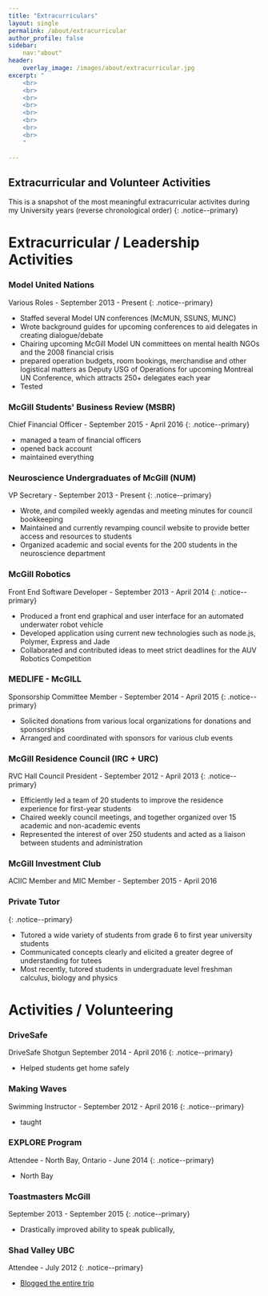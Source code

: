 ```yaml
---
title: "Extracurriculars"
layout: single
permalink: /about/extracurricular
author_profile: false
sidebar: 
    nav:"about"
header:
    overlay_image: /images/about/extracurricular.jpg
excerpt: "
    <br>
    <br>
    <br>
    <br>
    <br>
    <br> 
    <br>
    <br>
    "
    
---
```


## Extracurricular and Volunteer Activities 

<!--
    (last year) 
    MSBR (finance)
    NUM
    focus group for TLS 
    drivesafe 
    Model UN (for everything)
    ACIIC , McGill Investment Club 
    McGill Delegation Team for Model UN
    
    Third Year
    drivesafe 
    McGill Robotics 
    MEDLIFE 
    
    Second Year
    McGill Robotics 
    IRSAM member 
    making waves, SUS peer tutors 
    First Year
    RVC President 
    Making Waves 
    Lifeguard / Aquatic Instructor 
    DECA 

-->

This is a snapshot of the most meaningful extracurricular activites during my University years (reverse chronological order)
{: .notice--primary}

# Extracurricular / Leadership Activities 

### Model United Nations 
Various Roles - September 2013 - Present
{: .notice--primary}
  - Staffed several Model UN conferences (McMUN, SSUNS, MUNC)
  - Wrote background guides for upcoming conferences to aid delegates in creating dialogue/debate
  - Chairing upcoming McGill Model UN committees on mental health NGOs and the 2008 financial crisis 
  - prepared operation budgets, room bookings, merchandise and other logistical matters as Deputy USG of Operations for upcoming Montreal UN Conference, which attracts 250+ delegates each year
  - Tested 

  
### McGill Students' Business Review (MSBR)
Chief Financial Officer - September 2015 - April 2016 
{: .notice--primary}
 - managed a team of financial officers
 - opened back account 
 - maintained everything 
 
### Neuroscience Undergraduates of McGill (NUM)
VP Secretary - September 2013 - Present
{: .notice--primary}
  - Wrote, and compiled weekly agendas and meeting minutes for council bookkeeping  
  - Maintained and currently revamping council website to provide better access and resources to students
  - Organized academic and social events for the 200 students in the neuroscience department 

### McGill Robotics 
Front End Software Developer - September 2013 - April 2014
{: .notice--primary}
  - Produced a front end graphical and user interface for an automated underwater robot vehicle  
  - Developed application using current new technologies such as node.js, Polymer, Express and Jade 
  - Collaborated and contributed ideas to meet strict deadlines for the AUV Robotics Competition

### MEDLIFE - McGILL
Sponsorship Committee Member - September 2014 - April 2015 
{: .notice--primary}
  - Solicited donations from various local organizations for donations and sponsorships 
  - Arranged and coordinated with sponsors for various club events 

### McGill Residence Council (IRC + URC)
RVC Hall Council President - September 2012 - April 2013 
{: .notice--primary}
  - Efficiently led a team of 20 students to improve the residence experience for first-year students 
  - Chaired weekly council meetings, and together organized over 15 academic and non-academic events 
  - Represented the interest of over 250 students and acted as a liaison between students and administration 

### McGill Investment Club 
ACIIC Member and MIC Member - September 2015 - April 2016 

### Private Tutor 
{: .notice--primary}
  - Tutored a wide variety of students from grade 6 to first year university students
  - Communicated concepts clearly and elicited a greater degree of understanding for tutees
  - Most recently, tutored students in undergraduate level freshman calculus, biology and physics 

# Activities / Volunteering 

### DriveSafe 
DriveSafe Shotgun September 2014 - April 2016 
{: .notice--primary}
  - Helped students get home safely 


### Making Waves 
Swimming Instructor - September 2012 - April 2016 
{: .notice--primary}
  - taught 

### EXPLORE Program 
Attendee - North Bay, Ontario - June 2014
{: .notice--primary}
  - North Bay 

### Toastmasters McGill 
September 2013 - September 2015 
{: .notice--primary}
  - Drastically improved ability to speak publically, 
  
### Shad Valley UBC 
Attendee - July 2012 
{: .notice--primary}
  - [Blogged the entire trip](https://shadubc.blogspot.com)